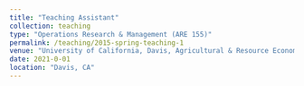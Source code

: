 ```yaml
---
title: "Teaching Assistant"
collection: teaching
type: "Operations Research & Management (ARE 155)"
permalink: /teaching/2015-spring-teaching-1
venue: "University of California, Davis, Agricultural & Resource Economics"
date: 2021-0-01
location: "Davis, CA"
---
```


